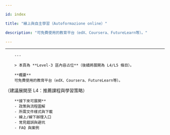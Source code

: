 ---
id: index
title: "線上與自主學習（Autoformazione online）"
description: "可免費使用的教育平台（edX、Coursera、FutureLearn等）。"
---

---
        ---

        > 本頁為 **Level‑3 區內容占位**（後續將展開為 L4/L5 條目）。

        **概要**
        可免費使用的教育平台（edX、Coursera、FutureLearn等）。
（建議展開至 L4：推薦課程與學習策略）

        **接下來可展開**
        - 政策與流程圖解
        - 所需文件樣式與下載
        - 線上/線下辦理入口
        - 常見錯誤與避坑
        - FAQ 與案例

